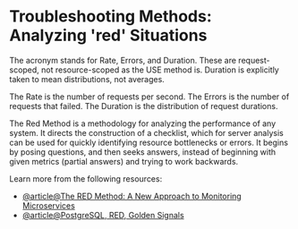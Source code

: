 # Troubleshooting Methods: Analyzing 'red' Situations

The acronym stands for Rate, Errors, and Duration. These are request-scoped, not resource-scoped as the USE method is. Duration is explicitly taken to mean distributions, not averages.

The Rate is the number of requests per second. The Errors is the number of requests that failed. The Duration is the distribution of request durations.

The Red Method is a methodology for analyzing the performance of any system. It directs the construction of a checklist, which for server analysis can be used for quickly identifying resource bottlenecks or errors. It begins by posing questions, and then seeks answers, instead of beginning with given metrics (partial answers) and trying to work backwards.

Learn more from the following resources:

- [@article@The RED Method: A New Approach to Monitoring Microservices](https://thenewstack.io/monitoring-microservices-red-method)
- [@article@PostgreSQL, RED, Golden Signals](https://dataegret.com/2020/10/postgresql-red-golden-signals-getting-started/)